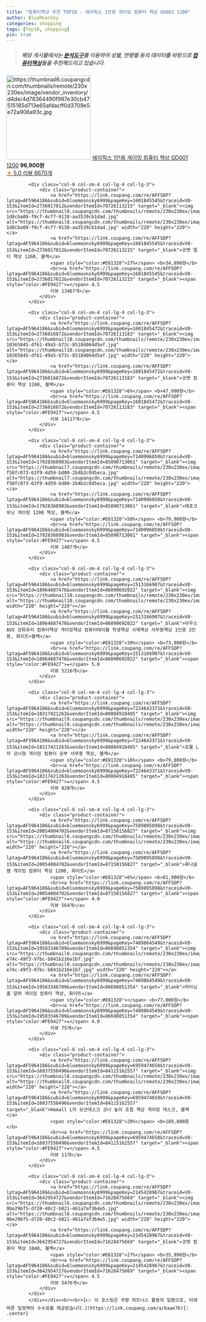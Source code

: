 ```yaml
---
title: "컴퓨터책상 추천 TOP10 - 에이픽스 1인용 게이밍 컴퓨터 책상 GD001 1200"
author: BlueMoonSky
categories: shopping
tags: [Top10, shopping]
pin: true
---
```


> ##### 해당 게시물에서는 [**분석도구**](https://itemscout.io/)를 이용하여 **성별**, **연령별** 등의 데이터를 바탕으로 [**컴퓨터책상**](https://link.coupang.com/a/baae76)들을 추천해드리고 있습니다.
<div class="container"><div class="row">
            <div class="col-6 col-sm-4 col-lg-4 col-lg-3">
                <div class="product-container">
                    <a href="https://link.coupang.com/re/AFFSDP?lptag=AF5964186&subid=bluemoonsky6999&pageKey=337557286&traceid=V0-153&itemId=1076573794&vendorItemId=86838642671" target="_blank"><img src="https://thumbnail6.coupangcdn.com/thumbnails/remote/230x230ex/image/vendor_inventory/d4de/4d78364490f987e30cb47515185d713e65afdacff0d3709e5e72a906a93c.jpg" alt="https://thumbnail6.coupangcdn.com/thumbnails/remote/230x230ex/image/vendor_inventory/d4de/4d78364490f987e30cb47515185d713e65afdacff0d3709e5e72a906a93c.jpg" width="220" height="220"></a>
                    <a href="https://link.coupang.com/re/AFFSDP?lptag=AF5964186&subid=bluemoonsky6999&pageKey=337557286&traceid=V0-153&itemId=1076573794&vendorItemId=86838642671" target="_blank">에이픽스 1인용 게이밍 컴퓨터 책상 GD001 1200</a>
                    <span style="color:#E61328"></span> <b>96,900원</b>
                    <br><a href="https://link.coupang.com/re/AFFSDP?lptag=AF5964186&subid=bluemoonsky6999&pageKey=337557286&traceid=V0-153&itemId=1076573794&vendorItemId=86838642671" target="_blank"><span style="color:#FE9427">★</span> 5.0
                    리뷰 6670개</a>
                </div>
            </div>
            
            <div class="col-6 col-sm-4 col-lg-4 col-lg-3">
                <div class="product-container">
                    <a href="https://link.coupang.com/re/AFFSDP?lptag=AF5964186&subid=bluemoonsky6999&pageKey=1601845545&traceid=V0-153&itemId=2736017012&vendorItemId=70726113215" target="_blank"><img src="https://thumbnail8.coupangcdn.com/thumbnails/remote/230x230ex/image/retail/images/7647719324610644-1d8cba09-f9cf-4cf7-9138-aa3539cb1dad.jpg" alt="https://thumbnail8.coupangcdn.com/thumbnails/remote/230x230ex/image/retail/images/7647719324610644-1d8cba09-f9cf-4cf7-9138-aa3539cb1dad.jpg" width="220" height="220"></a>
                    <a href="https://link.coupang.com/re/AFFSDP?lptag=AF5964186&subid=bluemoonsky6999&pageKey=1601845545&traceid=V0-153&itemId=2736017012&vendorItemId=70726113215" target="_blank">코멧 멀티 책상 1260, 블랙</a>
                    <span style="color:#E61328">27%</span> <b>34,890원</b>
                    <br><a href="https://link.coupang.com/re/AFFSDP?lptag=AF5964186&subid=bluemoonsky6999&pageKey=1601845545&traceid=V0-153&itemId=2736017012&vendorItemId=70726113215" target="_blank"><span style="color:#FE9427">★</span> 4.5
                    리뷰 13467개</a>
                </div>
            </div>
            
            <div class="col-6 col-sm-4 col-lg-4 col-lg-3">
                <div class="product-container">
                    <a href="https://link.coupang.com/re/AFFSDP?lptag=AF5964186&subid=bluemoonsky6999&pageKey=1601845472&traceid=V0-153&itemId=2736016872&vendorItemId=70726113183" target="_blank"><img src="https://thumbnail10.coupangcdn.com/thumbnails/remote/230x230ex/image/retail/images/1044836413282529-18365845-df61-49a5-b73c-85184064d5ef.jpg" alt="https://thumbnail10.coupangcdn.com/thumbnails/remote/230x230ex/image/retail/images/1044836413282529-18365845-df61-49a5-b73c-85184064d5ef.jpg" width="220" height="220"></a>
                    <a href="https://link.coupang.com/re/AFFSDP?lptag=AF5964186&subid=bluemoonsky6999&pageKey=1601845472&traceid=V0-153&itemId=2736016872&vendorItemId=70726113183" target="_blank">코멧 컴퓨터 책상 1260, 블랙</a>
                    <span style="color:#E61328">6%</span> <b>47,990원</b>
                    <br><a href="https://link.coupang.com/re/AFFSDP?lptag=AF5964186&subid=bluemoonsky6999&pageKey=1601845472&traceid=V0-153&itemId=2736016872&vendorItemId=70726113183" target="_blank"><span style="color:#FE9427">★</span> 4.5
                    리뷰 14117개</a>
                </div>
            </div>
            
            <div class="col-6 col-sm-4 col-lg-4 col-lg-3">
                <div class="product-container">
                    <a href="https://link.coupang.com/re/AFFSDP?lptag=AF5964186&subid=bluemoonsky6999&pageKey=7140996850&traceid=V0-153&itemId=17928368903&vendorItemId=85090713061" target="_blank"><img src="https://thumbnail7.coupangcdn.com/thumbnails/remote/230x230ex/image/retail/images/548592685441679-f58fc073-63f9-4d59-bd00-2b4b2c045eca.jpg" alt="https://thumbnail7.coupangcdn.com/thumbnails/remote/230x230ex/image/retail/images/548592685441679-f58fc073-63f9-4d59-bd00-2b4b2c045eca.jpg" width="220" height="220"></a>
                    <a href="https://link.coupang.com/re/AFFSDP?lptag=AF5964186&subid=bluemoonsky6999&pageKey=7140996850&traceid=V0-153&itemId=17928368903&vendorItemId=85090713061" target="_blank">에포크 위닛 게이밍 1200 책상, 블랙</a>
                    <span style="color:#E61328">50%</span> <b>79,900원</b>
                    <br><a href="https://link.coupang.com/re/AFFSDP?lptag=AF5964186&subid=bluemoonsky6999&pageKey=7140996850&traceid=V0-153&itemId=17928368903&vendorItemId=85090713061" target="_blank"><span style="color:#FE9427">★</span> 4.5
                    리뷰 1487개</a>
                </div>
            </div>
            
            <div class="col-6 col-sm-4 col-lg-4 col-lg-3">
                <div class="product-container">
                    <a href="https://link.coupang.com/re/AFFSDP?lptag=AF5964186&subid=bluemoonsky6999&pageKey=1513166907&traceid=V0-153&itemId=18964887476&vendorItemId=86090692022" target="_blank"><img src="https://thumbnail10.coupangcdn.com/thumbnails/remote/230x230ex/image/vendor_inventory/b230/20bca3eafeeff127caa887b241cd3b6b1897c28a46c038373a10e761ffa9.jpg" alt="https://thumbnail10.coupangcdn.com/thumbnails/remote/230x230ex/image/vendor_inventory/b230/20bca3eafeeff127caa887b241cd3b6b1897c28a46c038373a10e761ffa9.jpg" width="220" height="220"></a>
                    <a href="https://link.coupang.com/re/AFFSDP?lptag=AF5964186&subid=bluemoonsky6999&pageKey=1513166907&traceid=V0-153&itemId=18964887476&vendorItemId=86090692022" target="_blank">아우스 AUS 강화유리 컴퓨터책상 게이밍책상 컴퓨터테이블 학생책상 서재책상 사무용책상 1인용 2인용, 화이트+블랙</a>
                    <span style="color:#E61328">30%</span> <b>73,800원</b>
                    <br><a href="https://link.coupang.com/re/AFFSDP?lptag=AF5964186&subid=bluemoonsky6999&pageKey=1513166907&traceid=V0-153&itemId=18964887476&vendorItemId=86090692022" target="_blank"><span style="color:#FE9427">★</span> 5.0
                    리뷰 5216개</a>
                </div>
            </div>
            
            <div class="col-6 col-sm-4 col-lg-4 col-lg-3">
                <div class="product-container">
                    <a href="https://link.coupang.com/re/AFFSDP?lptag=AF5964186&subid=bluemoonsky6999&pageKey=7224643371&traceid=V0-153&itemId=18317421263&vendorItemId=80804918485" target="_blank"><img src="https://thumbnail9.coupangcdn.com/thumbnails/remote/230x230ex/image/vendor_inventory/5697/59261525bcdfd717589b717c80f7f36202323b3d01ccbee19ea2ef3d390f.jpeg" alt="https://thumbnail9.coupangcdn.com/thumbnails/remote/230x230ex/image/vendor_inventory/5697/59261525bcdfd717589b717c80f7f36202323b3d01ccbee19ea2ef3d390f.jpeg" width="220" height="220"></a>
                    <a href="https://link.coupang.com/re/AFFSDP?lptag=AF5964186&subid=bluemoonsky6999&pageKey=7224643371&traceid=V0-153&itemId=18317421263&vendorItemId=80804918485" target="_blank">호몰 L자 코너형 게이밍 컴퓨터 공부 사무용 책상, 블랙</a>
                    <span style="color:#E61328">16%</span> <b>79,800원</b>
                    <br><a href="https://link.coupang.com/re/AFFSDP?lptag=AF5964186&subid=bluemoonsky6999&pageKey=7224643371&traceid=V0-153&itemId=18317421263&vendorItemId=80804918485" target="_blank"><span style="color:#FE9427">★</span> 4.5
                    리뷰 828개</a>
                </div>
            </div>
            
            <div class="col-6 col-sm-4 col-lg-4 col-lg-3">
                <div class="product-container">
                    <a href="https://link.coupang.com/re/AFFSDP?lptag=AF5964186&subid=bluemoonsky6999&pageKey=7589895898&traceid=V0-153&itemId=20054004702&vendorItemId=87150156827" target="_blank"><img src="https://thumbnail6.coupangcdn.com/thumbnails/remote/230x230ex/image/vendor_inventory/87bf/06353f1f36ccbf6a90566a6ba487701b200fc4c8e38400bf3181cd2c7132.jpg" alt="https://thumbnail6.coupangcdn.com/thumbnails/remote/230x230ex/image/vendor_inventory/87bf/06353f1f36ccbf6a90566a6ba487701b200fc4c8e38400bf3181cd2c7132.jpg" width="220" height="220"></a>
                    <a href="https://link.coupang.com/re/AFFSDP?lptag=AF5964186&subid=bluemoonsky6999&pageKey=7589895898&traceid=V0-153&itemId=20054004702&vendorItemId=87150156827" target="_blank">루나글램 게이밍 컴퓨터 책상 1200, 화이트</a>
                    <span style="color:#E61328">6%</span> <b>81,900원</b>
                    <br><a href="https://link.coupang.com/re/AFFSDP?lptag=AF5964186&subid=bluemoonsky6999&pageKey=7589895898&traceid=V0-153&itemId=20054004702&vendorItemId=87150156827" target="_blank"><span style="color:#FE9427">★</span> 4.0
                    리뷰 564개</a>
                </div>
            </div>
            
            <div class="col-6 col-sm-4 col-lg-4 col-lg-3">
                <div class="product-container">
                    <a href="https://link.coupang.com/re/AFFSDP?lptag=AF5964186&subid=bluemoonsky6999&pageKey=7489864549&traceid=V0-153&itemId=19583346709&vendorItemId=86690851354" target="_blank"><img src="https://thumbnail8.coupangcdn.com/thumbnails/remote/230x230ex/image/retail/images/2023/07/26/10/5/49220532-e74c-49f3-97bc-b841b216e1b7.jpg" alt="https://thumbnail8.coupangcdn.com/thumbnails/remote/230x230ex/image/retail/images/2023/07/26/10/5/49220532-e74c-49f3-97bc-b841b216e1b7.jpg" width="220" height="220"></a>
                    <a href="https://link.coupang.com/re/AFFSDP?lptag=AF5964186&subid=bluemoonsky6999&pageKey=7489864549&traceid=V0-153&itemId=19583346709&vendorItemId=86690851354" target="_blank">마이닝홈 알파 게이밍 컴퓨터 책상, 화이트</a>
                    <span style="color:#E61328"></span> <b>77,000원</b>
                    <br><a href="https://link.coupang.com/re/AFFSDP?lptag=AF5964186&subid=bluemoonsky6999&pageKey=7489864549&traceid=V0-153&itemId=19583346709&vendorItemId=86690851354" target="_blank"><span style="color:#FE9427">★</span> 4.0
                    리뷰 75개</a>
                </div>
            </div>
            
            <div class="col-6 col-sm-4 col-lg-4 col-lg-3">
                <div class="product-container">
                    <a href="https://link.coupang.com/re/AFFSDP?lptag=AF5964186&subid=bluemoonsky6999&pageKey=6959474658&traceid=V0-153&itemId=16937558496&vendorItemId=84115162557" target="_blank"><img src="https://thumbnail8.coupangcdn.com/thumbnails/remote/230x230ex/image/vendor_inventory/a54f/718207fc99245b002e1f93d91a6a82b4b2a33405440885d14a389e8c7c84.jpeg" alt="https://thumbnail8.coupangcdn.com/thumbnails/remote/230x230ex/image/vendor_inventory/a54f/718207fc99245b002e1f93d91a6a82b4b2a33405440885d14a389e8c7c84.jpeg" width="220" height="220"></a>
                    <a href="https://link.coupang.com/re/AFFSDP?lptag=AF5964186&subid=bluemoonsky6999&pageKey=6959474658&traceid=V0-153&itemId=16937558496&vendorItemId=84115162557" target="_blank">Homall L자 모션데스크 코너 높이 조절 책상 게이밍 데스크, 블랙</a>
                    <span style="color:#E61328">20%</span> <b>189,800원</b>
                    <br><a href="https://link.coupang.com/re/AFFSDP?lptag=AF5964186&subid=bluemoonsky6999&pageKey=6959474658&traceid=V0-153&itemId=16937558496&vendorItemId=84115162557" target="_blank"><span style="color:#FE9427">★</span> 4.5
                    리뷰 11개</a>
                </div>
            </div>
            
            <div class="col-6 col-sm-4 col-lg-4 col-lg-3">
                <div class="product-container">
                    <a href="https://link.coupang.com/re/AFFSDP?lptag=AF5964186&subid=bluemoonsky6999&pageKey=2145428967&traceid=V0-153&itemId=3642954727&vendorItemId=71628475669" target="_blank"><img src="https://thumbnail6.coupangcdn.com/thumbnails/remote/230x230ex/image/retail/images/167029466261830-9be296f5-d720-40c2-b821-461a7af364e5.jpg" alt="https://thumbnail6.coupangcdn.com/thumbnails/remote/230x230ex/image/retail/images/167029466261830-9be296f5-d720-40c2-b821-461a7af364e5.jpg" width="220" height="220"></a>
                    <a href="https://link.coupang.com/re/AFFSDP?lptag=AF5964186&subid=bluemoonsky6999&pageKey=2145428967&traceid=V0-153&itemId=3642954727&vendorItemId=71628475669" target="_blank">코멧 컴퓨터 책상 1048, 블랙</a>
                    <span style="color:#E61328">27%</span> <b>35,990원</b>
                    <br><a href="https://link.coupang.com/re/AFFSDP?lptag=AF5964186&subid=bluemoonsky6999&pageKey=2145428967&traceid=V0-153&itemId=3642954727&vendorItemId=71628475669" target="_blank"><span style="color:#FE9427">★</span> 4.5
                    리뷰 5476개</a>
                </div>
            </div>
            </div></div><br><br>[👉 이 포스팅은 쿠팡 파트너스 활동의 일환으로, 이에 따른 일정액의 수수료를 제공받습니다.](https://link.coupang.com/a/baae76){: .center}